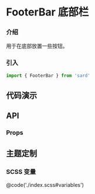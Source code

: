 # FooterBar 底部栏

### 介绍

用于在底部放置一些按钮。

### 引入

```ts
import { FooterBar } from 'sard'
```

## 代码演示

## API

### Props

## 主题定制

### SCSS 变量

@code('./index.scss#variables')
